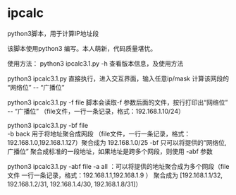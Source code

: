 # ipcalc
python3脚本，用于计算IP地址段

该脚本使用python3 编写。本人萌新，代码质量堪忧。

使用方法：
  python3 ipcalc3.1.py -h 查看版本信息，及使用方法

  python3 ipcalc3.1.py 直接执行，进入交互界面，输入任意ip/mask 计算该网段的 “网络位” -- “广播位”

  python3 ipcalc3.1.py -f file 脚本会读取-f 参数后面的文件，按行打印出“网络位” -- “广播位” （file文件，一行一条记录，格式：192.168.1.10/24）
  
  
  
  python3 ipcalc3.1.py -bf file  
                          -b back 用于将地址聚合成网段 （file文件，一行一条记录，格式：192.168.1.0,192.168.1.127）聚合成为 192.168.1.0/25
                          -bf 只可以将提供的“网络位,广播位” 聚合成标准的一段地址，如果地址是跨多个网段，则使用 -abf 参数
                          
                          
  python3 ipcalc3.1.py -abf file
                          -a all ：可以将提供的地址聚合成为多个网段（file文件 一行一条记录，格式：192.168.1.1,192.168.1.9 ）
                                                聚合成为 [192.168.1.1/32, 192.168.1.2/31, 192.168.1.4/30, 192.168.1.8/31]）
                                                
                          
